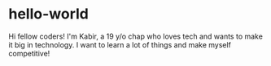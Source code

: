# hello-world
Hi fellow coders!
I'm Kabir, a 19 y/o chap who loves tech and wants to make it big in technology. I want to learn a lot of things and make myself competitive!

